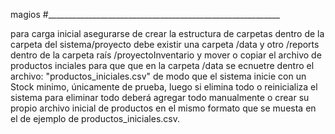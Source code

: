 magios
#__________________________________________________________

para carga inicial asegurarse de crear la estructura
de carpetas dentro de la carpeta del sistema/proyecto
debe existir una carpeta /data y otro /reports dentro
de la carpeta raís /proyectoInventario y mover o copiar
el archivo de productos inciales para que que en la
carpeta /data se ecnuetre dentro el archivo:
"productos_iniciales.csv"
de modo que el sistema inicie con un Stock minimo,
únicamente de prueba, luego si elimina todo o
reinicializa el sistema para eliminar todo deberá
agregar todo manualmente o crear su propio archivo
inicial de productos en el mismo formato que se muesta
en el de ejemplo de productos_iniciales.csv.

